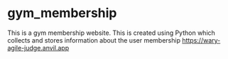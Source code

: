 # gym_membership
This is a gym membership website.
This is created using Python which collects and stores information about the user membership
https://wary-agile-judge.anvil.app
